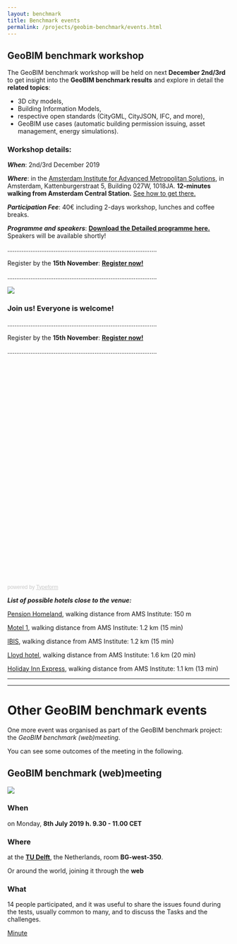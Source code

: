 ```yaml
---
layout: benchmark
title: Benchmark events
permalink: /projects/geobim-benchmark/events.html
---
```

<!--
<h1>Benchmark events</h1>

Within the GeoBIM benchmark initiative, two open events are about to be organised:

A meeting (also web-meeting) between organisers and participants together for discussing the issues arose so far and proposing improvements to the materials and the on-going activities.

A winter school for presenting the main results and training to GeoBIM.

- - -

* Table of Content
{:toc}

- - -
-->
## GeoBIM benchmark workshop

The GeoBIM benchmark workshop will be held on next **December 2nd/3rd** to get insight into the **GeoBIM benchmark results** and explore in detail the **related topics**:

- 3D city models,
- Building Information Models,
- respective open standards (CityGML, CityJSON, IFC, and more),
- GeoBIM use cases (automatic building permission issuing, asset management, energy simulations).

### Workshop details:

***When***: 2nd/3rd December 2019

***Where***: in the [Amsterdam Institute for Advanced Metropolitan Solutions](https://www.ams-institute.org), in Amsterdam, Kattenburgerstraat 5, Building 027W, 1018JA. **12-minutes walking from Amsterdam Central Station.** [See how to get there.](https://www.ams-institute.org/about-ams/address-contact-information/)

***Participation Fee***: 40€ including 2-days workshop, lunches and coffee breaks.

***Programme and speakers***: [**Download the Detailed programme here.**](/projects/geobim-benchmark/Workshop_ProgrammeNoNames.png) Speakers will be available shortly!

....................................................................................

Register by the **15th November**: [**Register now!**](https://francescanoardo.typeform.com/to/qplW6H)

....................................................................................

<div class="row">
  <div class="col-sm-12 col-xs-12"><img class="img-responsive" src="{{ "/projects/geobim-benchmark/img/Workshop_Website.gif" }}"></div>
</div>




### Join us! Everyone is welcome!

....................................................................................

Register by the **15th November**: [**Register now!**](https://francescanoardo.typeform.com/to/qplW6H)

....................................................................................

<div class="typeform-widget" data-url="https://francescanoardo.typeform.com/to/qplW6H" style="width: 100%; height: 500px;"></div> <script> (function() { var qs,js,q,s,d=document, gi=d.getElementById, ce=d.createElement, gt=d.getElementsByTagName, id="typef_orm", b="https://embed.typeform.com/"; if(!gi.call(d,id)) { js=ce.call(d,"script"); js.id=id; js.src=b+"embed.js"; q=gt.call(d,"script")[0]; q.parentNode.insertBefore(js,q) } })() </script> <div style="font-family: Sans-Serif;font-size: 12px;color: #999;opacity: 0.5; padding-top: 5px;"> powered by <a href="https://admin.typeform.com/signup?utm_campaign=qplW6H&utm_source=typeform.com-13384974-Pro&utm_medium=typeform&utm_content=typeform-embedded-poweredbytypeform&utm_term=EN" style="color: #999" target="_blank">Typeform</a> </div>





***List of possible hotels close to the venue:***

[Pension Homeland](https://www.pensionhomeland.com/en/), walking distance from AMS Institute: 150 m

[Motel 1](https://www.motel-one.com/en/hotels/amsterdam/hotel-amsterdam-waterlooplein/),  walking distance from AMS Institute: 1.2 km (15 min)

[IBIS](https://www.accorhotels.com/en/hotel-3044-ibis-amsterdam-centre-stopera/index.shtml),  walking distance from AMS Institute: 1.2 km (15 min)

[Lloyd hotel](https://www.lloyd.nl),  walking distance from AMS Institute: 1.6 km (20 min)

[Holiday Inn Express](https://www.ihg.com/holidayinnexpress/hotels/us/en/amsterdam/amsch/hoteldetail),  walking distance from AMS Institute: 1.1 km (13 min) 

----------------
----------------
<h1>Other GeoBIM benchmark events</h1>

One more event was organised as part of the GeoBIM benchmark project: the *GeoBIM benchmark (web)meeting*.

You can see some outcomes of the meeting in the following.


## GeoBIM benchmark (web)meeting
<div class="row">
  <div class="col-sm-12 col-xs-12"><img class="img-responsive" src="{{ "/projects/geobim-benchmark/img/Meeting.gif" }}" style="max-height: 500px"></div>
</div>

### When
on Monday, **8th July 2019 h. 9.30 - <!--12.30--> 11.00 CET**

### Where
at the [**TU Delft**](https://3d.bk.tudelft.nl/about/#where), the Netherlands, room **BG-west-350**.

Or around the world, joining it through the **web**

### What
14 people participated, and it was useful to share the issues found during the tests, usually common to many, and to discuss the Tasks and the challenges.

[Minute](https://www.dropbox.com/s/trgogk2fgt283l7/GeoBIMbenchmark_meeting_minute-2.docx?dl=0)

<!-- following the **link** (please, try to connect 15 minutes before the meeting):

[Join the meeting by the web-platform 'Zoom'](https://lu-se.zoom.us/j/356618156)

[Join the meeting by Skype for Business](https://lu-se.zoom.us/skype/356618156)


### Agenda

9.30 – 9.45	Welcome and Introduction round (who we are, our main interests, in life and in the benchmark)

9.45 - 10.15 Introduction on the GeoBIM benchmark & Presentation of the intermediate results

10.15 – 11.00	Presentation by participants (part I) about their experience with what they tested and main issues with the data and tools (10’ each):

- The benchmark test (Task, Software, Data, Results)
- Issues and suggestions
- Plans

*11.00 – 11.15	Coffee break*

11.15 – 12.00	Presentation by participants (part II)

12.00 – 12.25	Discussion:
1. Other interesting tools to be tested
2. How to help participation, how to fix/improve materials
3. General thoughts about standardised data and interoperability
4. discussion, feedbacks, plans for the future

12.25 – 12.30 Conclusion

### Join us!

Through the **web** following the **link** (please, try to connect 15 minutes before the meeting):

[Join the meeting by the web-platform 'Zoom'](https://lu-se.zoom.us/j/356618156)

[Join the meeting by Skype for Business](https://lu-se.zoom.us/skype/356618156)

The meeting is for free and everyone who is interested in the benchmark, participated in the tests and in the organisation of the benchmark or will participate in the tests is welcome!

In order to help us with organisational issues, **please register**:

<div class="typeform-widget" data-url="https://francescanoardo.typeform.com/to/QyLxrI" style="width: 100%; height: 500px;"></div> <script> (function() { var qs,js,q,s,d=document, gi=d.getElementById, ce=d.createElement, gt=d.getElementsByTagName, id="typef_orm", b="https://embed.typeform.com/"; if(!gi.call(d,id)) { js=ce.call(d,"script"); js.id=id; js.src=b+"embed.js"; q=gt.call(d,"script")[0]; q.parentNode.insertBefore(js,q) } })() </script> <div style="font-family: Sans-Serif;font-size: 12px;color: #999;opacity: 0.5; padding-top: 5px;"> powered by <a href="https://admin.typeform.com/signup?utm_campaign=QyLxrI&utm_source=typeform.com-13384974-Pro&utm_medium=typeform&utm_content=typeform-embedded-poweredbytypeform&utm_term=EN" style="color: #999" target="_blank">Typeform</a> </div>

-->
